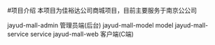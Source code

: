 #项目介绍
本项目为佳裕达公司商城项目，目前主要服务于南京公公司

jayud-mall-admin    管理员端(后台)
jayud-mall-model    model
jayud-mall-service  service
jayud-mall-web      客户端(C端)